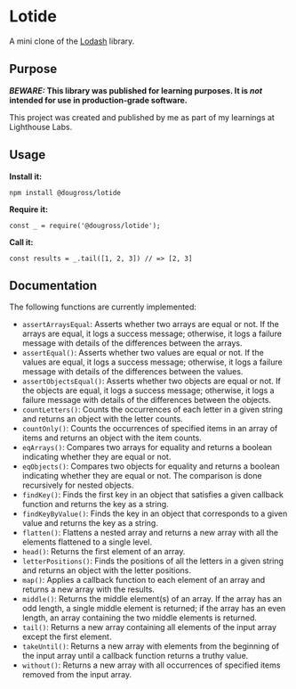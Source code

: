 # Lotide

A mini clone of the [Lodash](https://lodash.com) library.

## Purpose

**_BEWARE:_ This library was published for learning purposes. It is _not_ intended for use in production-grade software.**

This project was created and published by me as part of my learnings at Lighthouse Labs. 

## Usage

**Install it:**

`npm install @dougross/lotide`

**Require it:**

`const _ = require('@dougross/lotide');`

**Call it:**

`const results = _.tail([1, 2, 3]) // => [2, 3]`

## Documentation

The following functions are currently implemented:

* `assertArraysEqual`: Asserts whether two arrays are equal or not. If the arrays are equal, it logs a success message; otherwise, it logs a failure message with details of the differences between the arrays.
* `assertEqual()`: Asserts whether two values are equal or not. If the values are equal, it logs a success message; otherwise, it logs a failure message with details of the differences between the values.
* `assertObjectsEqual()`: Asserts whether two objects are equal or not. If the objects are equal, it logs a success message; otherwise, it logs a failure message with details of the differences between the objects.
* `countLetters()`: Counts the occurrences of each letter in a given string and returns an object with the letter counts.
* `countOnly()`: Counts the occurrences of specified items in an array of items and returns an object with the item counts.
* `eqArrays()`: Compares two arrays for equality and returns a boolean indicating whether they are equal or not.
* `eqObjects()`: Compares two objects for equality and returns a boolean indicating whether they are equal or not. The comparison is done recursively for nested objects.
* `findKey()`: Finds the first key in an object that satisfies a given callback function and returns the key as a string.
* `findKeyByValue()`: Finds the key in an object that corresponds to a given value and returns the key as a string.
* `flatten()`: Flattens a nested array and returns a new array with all the elements flattened to a single level.
* `head()`: Returns the first element of an array.
* `letterPositions()`: Finds the positions of all the letters in a given string and returns an object with the letter positions.
* `map()`: Applies a callback function to each element of an array and returns a new array with the results.
* `middle()`: Returns the middle element(s) of an array. If the array has an odd length, a single middle element is returned; if the array has an even length, an array containing the two middle elements is returned.
* `tail()`: Returns a new array containing all elements of the input array except the first element.
* `takeUntil()`: Returns a new array with elements from the beginning of the input array until a callback function returns a truthy value.
* `without()`: Returns a new array with all occurrences of specified items removed from the input array.


